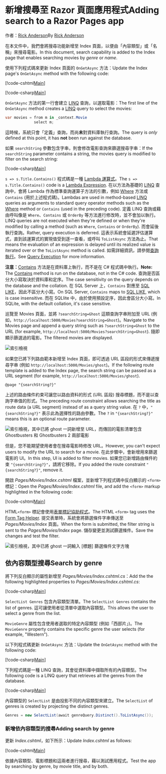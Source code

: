 # <a name="adding-search-to-a-razor-pages-app"></a><span data-ttu-id="8fc74-101">新增搜尋至 Razor 頁面應用程式</span><span class="sxs-lookup"><span data-stu-id="8fc74-101">Adding search to a Razor Pages app</span></span>

<span data-ttu-id="8fc74-102">作者：[Rick Anderson](https://twitter.com/RickAndMSFT)</span><span class="sxs-lookup"><span data-stu-id="8fc74-102">By [Rick Anderson](https://twitter.com/RickAndMSFT)</span></span>

<span data-ttu-id="8fc74-103">在本文件中，我們會將搜尋功能新增至 Index 頁面，以便由「內容類型」或「名稱」來搜尋電影。</span><span class="sxs-lookup"><span data-stu-id="8fc74-103">In this document, search capability is added to the Index page that enables searching movies by *genre* or *name*.</span></span>

<span data-ttu-id="8fc74-104">使用下列程式碼來更新 Index 頁面的 `OnGetAsync` 方法：</span><span class="sxs-lookup"><span data-stu-id="8fc74-104">Update the Index page's `OnGetAsync` method with the following code:</span></span>

[!code-cshtml[Main](../../tutorials/razor-pages/razor-pages-start/sample/RazorPagesMovie/Pages/_ViewStart.cshtml)]

[!code-csharp[Main](../../tutorials/razor-pages/razor-pages-start/sample/RazorPagesMovie/Pages/Movies/Index.cshtml.cs?name=snippet_1stSearch)]

<span data-ttu-id="8fc74-105">`OnGetAsync` 方法的第一行會建立 [LINQ](https://docs.microsoft.com/dotnet/csharp/programming-guide/concepts/linq/) 查詢，以選取電影：</span><span class="sxs-lookup"><span data-stu-id="8fc74-105">The first line of the `OnGetAsync` method creates a [LINQ](https://docs.microsoft.com/dotnet/csharp/programming-guide/concepts/linq/) query to select the movies:</span></span>

```csharp
var movies = from m in _context.Movie
             select m;
```

<span data-ttu-id="8fc74-106">這時候，系統只會「定義」查詢，而尚**未**對資料庫執行查詢。</span><span class="sxs-lookup"><span data-stu-id="8fc74-106">The query is *only* defined at this point, it has **not** been run against the database.</span></span>

<span data-ttu-id="8fc74-107">如果 `searchString` 參數包含字串，則會修改電影查詢來篩選搜尋字串：</span><span class="sxs-lookup"><span data-stu-id="8fc74-107">If the `searchString` parameter contains a string, the movies query is modified to filter on the search string:</span></span>

[!code-csharp[Main](../../tutorials/razor-pages/razor-pages-start/sample/RazorPagesMovie/Pages/Movies/Index.cshtml.cs?name=snippet_SearchNull)]

<span data-ttu-id="8fc74-108">`s => s.Title.Contains()` 程式碼是一種 [Lambda 運算式](https://docs.microsoft.com/dotnet/csharp/programming-guide/statements-expressions-operators/lambda-expressions)。</span><span class="sxs-lookup"><span data-stu-id="8fc74-108">The `s => s.Title.Contains()` code is a [Lambda Expression](https://docs.microsoft.com/dotnet/csharp/programming-guide/statements-expressions-operators/lambda-expressions).</span></span> <span data-ttu-id="8fc74-109">在以方法為基礎的 [LINQ](https://docs.microsoft.com/dotnet/csharp/programming-guide/concepts/linq/) 查詢中，會將 Lambda 作為標準查詢運算子方法的引數，例如 [Where](https://docs.microsoft.com/dotnet/csharp/programming-guide/concepts/linq/query-syntax-and-method-syntax-in-linq) 方法或 `Contains` (用於上述程式碼)。</span><span class="sxs-lookup"><span data-stu-id="8fc74-109">Lambdas are used in method-based [LINQ](https://docs.microsoft.com/dotnet/csharp/programming-guide/concepts/linq/) queries as arguments to standard query operator methods such as the [Where](https://docs.microsoft.com/dotnet/csharp/programming-guide/concepts/linq/query-syntax-and-method-syntax-in-linq) method or `Contains` (used in the preceding code).</span></span> <span data-ttu-id="8fc74-110">定義 LINQ 查詢或藉由呼叫像是 `Where`、`Contains` 或 `OrderBy` 等方法進行修改時，並不會加以執行。</span><span class="sxs-lookup"><span data-stu-id="8fc74-110">LINQ queries are not executed when they're defined or when they're modified by calling a method (such as `Where`, `Contains`  or `OrderBy`).</span></span> <span data-ttu-id="8fc74-111">而會延後執行查詢。</span><span class="sxs-lookup"><span data-stu-id="8fc74-111">Rather, query execution is deferred.</span></span> <span data-ttu-id="8fc74-112">這表示系統會延遲評估運算式，直到該運算式的實現值受到逐一查看，或呼叫 `ToListAsync` 方法為止。</span><span class="sxs-lookup"><span data-stu-id="8fc74-112">That means the evaluation of an expression is delayed until its realized value is iterated over or the `ToListAsync` method is called.</span></span> <span data-ttu-id="8fc74-113">如需詳細資訊，請參閱[查詢執行](https://docs.microsoft.com/dotnet/framework/data/adonet/ef/language-reference/query-execution)。</span><span class="sxs-lookup"><span data-stu-id="8fc74-113">See [Query Execution](https://docs.microsoft.com/dotnet/framework/data/adonet/ef/language-reference/query-execution) for more information.</span></span>

<span data-ttu-id="8fc74-114">**注意：**[Contains](https://docs.microsoft.com//dotnet/api/system.data.objects.dataclasses.entitycollection-1.contains) 方法是在資料庫上執行，而不是在 C# 程式碼中執行。</span><span class="sxs-lookup"><span data-stu-id="8fc74-114">**Note:** The [Contains](https://docs.microsoft.com//dotnet/api/system.data.objects.dataclasses.entitycollection-1.contains) method is run on the database, not in the C# code.</span></span> <span data-ttu-id="8fc74-115">查詢是否區分大小寫取決於資料庫和定序。</span><span class="sxs-lookup"><span data-stu-id="8fc74-115">The case sensitivity on the query depends on the database and the collation.</span></span> <span data-ttu-id="8fc74-116">在 SQL Server 上，`Contains` 對應至 [SQL LIKE](https://docs.microsoft.com/sql/t-sql/language-elements/like-transact-sql)，因此不區分大小寫。</span><span class="sxs-lookup"><span data-stu-id="8fc74-116">On SQL Server, `Contains` maps to [SQL LIKE](https://docs.microsoft.com/sql/t-sql/language-elements/like-transact-sql), which is case insensitive.</span></span> <span data-ttu-id="8fc74-117">而在 SQLlite 中，由於使用預設定序，因此會區分大小寫。</span><span class="sxs-lookup"><span data-stu-id="8fc74-117">In SQLite, with the default collation, it's case sensitive.</span></span>

<span data-ttu-id="8fc74-118">巡覽至 Movies 頁面，並將 `?searchString=Ghost` 這類查詢字串附加至 URL (例如，`http://localhost:5000/Movies?searchString=Ghost`)。</span><span class="sxs-lookup"><span data-stu-id="8fc74-118">Navigate to the Movies page and append a query string such as `?searchString=Ghost` to the URL (for example, `http://localhost:5000/Movies?searchString=Ghost`).</span></span> <span data-ttu-id="8fc74-119">隨即顯示篩選過的電影。</span><span class="sxs-lookup"><span data-stu-id="8fc74-119">The filtered movies are displayed.</span></span>

![索引檢視](../../tutorials/razor-pages/search/_static/ghost.png)

<span data-ttu-id="8fc74-121">如果您已將下列路由範本新增至 Index 頁面，即可透過 URL 區段的形式來傳遞搜尋字串 (例如 `http://localhost:5000/Movies/ghost`)。</span><span class="sxs-lookup"><span data-stu-id="8fc74-121">If the following route template is added to the Index page, the search string can be passed as a URL segment (for example, `http://localhost:5000/Movies/ghost`).</span></span>

```cshtml
@page "{searchString?}"
```

<span data-ttu-id="8fc74-122">上述的路由條件約束可讓您以路由資料的形式 (URL 區段) 搜尋標題，而不是以查詢字串值的形式。</span><span class="sxs-lookup"><span data-stu-id="8fc74-122">The preceding route constraint allows searching the title as route data (a URL segment) instead of as a query string value.</span></span>  <span data-ttu-id="8fc74-123">在 `?` 中，`"{searchString?}"` 表示此為選擇性的路由參數。</span><span class="sxs-lookup"><span data-stu-id="8fc74-123">The `?` in `"{searchString?}"` means this is an optional route parameter.</span></span>

![索引檢視，其中已將 ghost 一詞新增至 URL，而傳回的電影清單包含 Ghostbusters 和 Ghostbusters 2 兩部電影](../../tutorials/razor-pages/search/_static/g2.png)

<span data-ttu-id="8fc74-125">但是，您不能期望使用者會在搜尋電影時修改 URL。</span><span class="sxs-lookup"><span data-stu-id="8fc74-125">However, you can't expect users to modify the URL to search for a movie.</span></span> <span data-ttu-id="8fc74-126">在此步驟中，會新增用來篩選電影的 UI。</span><span class="sxs-lookup"><span data-stu-id="8fc74-126">In this step, UI is added to filter movies.</span></span> <span data-ttu-id="8fc74-127">如果您已新增路由條件約束 `"{searchString?}"`，請將它移除。</span><span class="sxs-lookup"><span data-stu-id="8fc74-127">If you added the route constraint `"{searchString?}"`, remove it.</span></span>

<span data-ttu-id="8fc74-128">開啟 *Pages/Movies/Index.cshtml* 檔案，並新增下列程式碼中反白顯示的 `<form>` 標記：</span><span class="sxs-lookup"><span data-stu-id="8fc74-128">Open the *Pages/Movies/Index.cshtml* file, and add the `<form>` markup highlighted in the following code:</span></span>

[!code-cshtml[Main](../../tutorials/razor-pages/razor-pages-start/sample/RazorPagesMovie/Pages/Movies/Index2.cshtml?highlight=14-19&range=1-22)]

<span data-ttu-id="8fc74-129">HTML`<form>` 標記會使用[表單標記協助程式](xref:mvc/views/working-with-forms#the-form-tag-helper)。</span><span class="sxs-lookup"><span data-stu-id="8fc74-129">The HTML `<form>` tag uses the [Form Tag Helper](xref:mvc/views/working-with-forms#the-form-tag-helper).</span></span> <span data-ttu-id="8fc74-130">提交表單時，系統會將篩選條件字串傳送至 *Pages/Movies/Index* 頁面。</span><span class="sxs-lookup"><span data-stu-id="8fc74-130">When the form is submitted, the filter string is sent to the *Pages/Movies/Index* page.</span></span> <span data-ttu-id="8fc74-131">儲存變更並測試篩選條件。</span><span class="sxs-lookup"><span data-stu-id="8fc74-131">Save the changes and test the filter.</span></span>

![索引檢視，其中已將 ghost 一詞輸入 [標題] 篩選條件文字方塊](../../tutorials/razor-pages/search/_static/filter.png)

## <a name="search-by-genre"></a><span data-ttu-id="8fc74-133">依內容類型搜尋</span><span class="sxs-lookup"><span data-stu-id="8fc74-133">Search by genre</span></span>

<span data-ttu-id="8fc74-134">將下列反白顯示的屬性新增至 *Pages/Movies/Index.cshtml.cs*：</span><span class="sxs-lookup"><span data-stu-id="8fc74-134">Add the the following highlighted properties to *Pages/Movies/Index.cshtml.cs*:</span></span>

[!code-csharp[Main](../../tutorials/razor-pages/razor-pages-start/sample/RazorPagesMovie/Pages/Movies/Index.cshtml.cs?name=snippet_newProps&highlight=11-)]

<span data-ttu-id="8fc74-135">`SelectList Genres` 包含內容類型清單。</span><span class="sxs-lookup"><span data-stu-id="8fc74-135">The `SelectList Genres` contains the list of genres.</span></span> <span data-ttu-id="8fc74-136">這可讓使用者從清單中選取內容類型。</span><span class="sxs-lookup"><span data-stu-id="8fc74-136">This allows the user to select a genre from the list.</span></span>

<span data-ttu-id="8fc74-137">`MovieGenre` 屬性包含使用者選取的特定內容類型 (例如「西部片」)。</span><span class="sxs-lookup"><span data-stu-id="8fc74-137">The `MovieGenre` property contains the specific genre the user selects (for example, "Western").</span></span>

<span data-ttu-id="8fc74-138">以下列程式碼更新 `OnGetAsync` 方法：</span><span class="sxs-lookup"><span data-stu-id="8fc74-138">Update the `OnGetAsync` method with the following code:</span></span>

[!code-csharp[Main](../../tutorials/razor-pages/razor-pages-start/sample/RazorPagesMovie/Pages/Movies/Index.cshtml.cs?name=snippet_SearchGenre)]

<span data-ttu-id="8fc74-139">下列程式碼是一種 LINQ 查詢，其會從資料庫中擷取所有的內容類型。</span><span class="sxs-lookup"><span data-stu-id="8fc74-139">The following code is a LINQ query that retrieves all the genres from the database.</span></span>

[!code-csharp[Main](../../tutorials/razor-pages/razor-pages-start/sample/RazorPagesMovie/Pages/Movies/Index.cshtml.cs?name=snippet_LINQ)]

<span data-ttu-id="8fc74-140">內容類型的 `SelectList` 是由投影不同的內容類型來建立。</span><span class="sxs-lookup"><span data-stu-id="8fc74-140">The `SelectList` of genres is created by projecting the distinct genres.</span></span>

<!-- BUG in OPS
Tag snippet_selectlist's start line '75' should be less than end line '29' when resolving "[!code-csharp[Main](../../tutorials/razor-pages/razor-pages-start/sample/RazorPagesMovie/Pages/Movies/Index.cshtml.cs?name=snippet_SelectList)]"

There's no start line.

[!code-csharp[Main](../../tutorials/razor-pages/razor-pages-start/sample/RazorPagesMovie/Pages/Movies/Index.cshtml.cs?name=snippet_SelectList)]
-->

```csharp
Genres = new SelectList(await genreQuery.Distinct().ToListAsync());
```

### <a name="adding-search-by-genre"></a><span data-ttu-id="8fc74-141">新增依內容類型的搜尋</span><span class="sxs-lookup"><span data-stu-id="8fc74-141">Adding search by genre</span></span>

<span data-ttu-id="8fc74-142">更新 *Index.cshtml*，如下所示：</span><span class="sxs-lookup"><span data-stu-id="8fc74-142">Update *Index.cshtml* as follows:</span></span>

[!code-cshtml[Main](../../tutorials/razor-pages/razor-pages-start/sample/RazorPagesMovie/Pages/Movies/IndexFormGenreNoRating.cshtml?highlight=16-18&range=1-26)]

<span data-ttu-id="8fc74-143">依據內容類型、電影標題和這兩者進行搜尋，藉以測試應用程式。</span><span class="sxs-lookup"><span data-stu-id="8fc74-143">Test the app by searching by genre, by movie title, and by both.</span></span>
